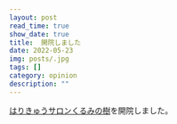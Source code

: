 ```yaml
---
layout: post
read_time: true
show_date: true
title:  開院しました
date: 2022-05-23
img: posts/.jpg
tags: []
category: opinion
description: ""
---
```


[はりきゅうサロンくるみの樹](https://www.shinq-compass.jp/salon/detail/36130)を開院しました。

